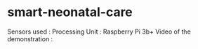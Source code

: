 # smart-neonatal-care
Sensors used : 
Processing Unit : Raspberry Pi 3b+
Video of the demonstration :

